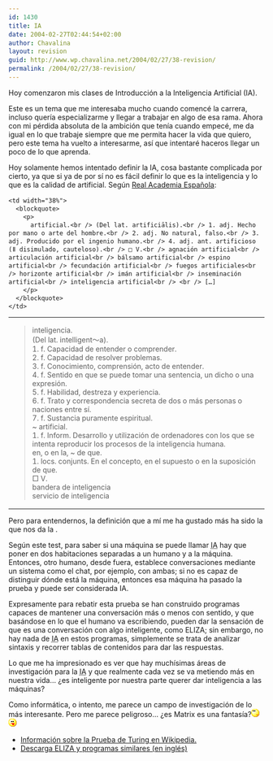 ```yaml
---
id: 1430
title: IA
date: 2004-02-27T02:44:54+02:00
author: Chavalina
layout: revision
guid: http://www.wp.chavalina.net/2004/02/27/38-revision/
permalink: /2004/02/27/38-revision/
---
```

Hoy comenzaron mis clases de Introducción a la Inteligencia Artificial (IA).

Este es un tema que me interesaba mucho cuando comencé la carrera, incluso quería especializarme y llegar a trabajar en algo de esa rama. Ahora con mi pérdida absoluta de la ambición que tenía cuando empecé, me da igual en lo que trabaje siempre que me permita hacer la vida que quiero, pero este tema ha vuelto a interesarme, así que intentaré haceros llegar un poco de lo que aprenda.

Hoy solamente hemos intentado definir la IA, cosa bastante complicada por cierto, ya que si ya de por sí no es fácil definir lo que es la inteligencia y lo que es la calidad de artificial. Según <a href="http://www.rae.es" target="_blank">Real Academia Española</a>: 

<table width="550"  border="0" align="center">
  <tr>
    <td width="62%">
      <blockquote>
        <p>
          inteligencia.<br /> (Del lat. intelligent〜a).<br /> 1. f. Capacidad de entender o comprender.<br /> 2. f. Capacidad de resolver problemas.<br /> 3. f. Conocimiento, comprensión, acto de entender.<br /> 4. f. Sentido en que se puede tomar una sentencia, un dicho o una expresión.<br /> 5. f. Habilidad, destreza y experiencia.<br /> 6. f. Trato y correspondencia secreta de dos o más personas o naciones entre sí.<br /> 7. f. Sustancia puramente espiritual.<br /> ~ artificial.<br /> 1. f. Inform. Desarrollo y utilización de ordenadores con los que se intenta reproducir los procesos de la inteligencia humana.<br /> en, o en la, ~ de que.<br /> 1. locs. conjunts. En el concepto, en el supuesto o en la suposición de que.<br /> □ V.<br /> bandera de inteligencia<br /> servicio de inteligencia
        </p>
      </blockquote>
    </td>
    
    <td width="38%">
      <blockquote>
        <p>
          artificial.<br /> (Del lat. artificiālis).<br /> 1. adj. Hecho por mano o arte del hombre.<br /> 2. adj. No natural, falso.<br /> 3. adj. Producido por el ingenio humano.<br /> 4. adj. ant. artificioso (ǁ disimulado, cauteloso).<br /> □ V.<br /> agnación artificial<br /> articulación artificial<br /> bálsamo artificial<br /> espino artificial<br /> fecundación artificial<br /> fuegos artificiales<br /> horizonte artificial<br /> imán artificial<br /> inseminación artificial<br /> inteligencia artificial<br /> <br /> […]
        </p>
      </blockquote>
    </td>
  </tr>
</table>

Pero para entendernos, la definición que a mí me ha gustado más ha sido la que nos da la .

Según este test, para saber si una máquina se puede llamar <acronym title="Inteligencia Artificial">IA</acronym> hay que poner en dos habitaciones separadas a un humano y a la máquina. Entonces, otro humano, desde fuera, establece conversaciones mediante un sistema como el chat, por ejemplo, con ambas; si no es capaz de distinguir dónde está la máquina, entonces esa máquina ha pasado la prueba y puede ser considerada IA. 

Expresamente para rebatir esta prueba se han construido programas capaces de mantener una conversación más o menos con sentido, y que basándose en lo que el humano va escribiendo, pueden dar la sensación de que es una conversación con algo inteligente, como ELIZA; sin embargo, no hay nada de <acronym title="Inteligencia Artificial">IA</acronym> en estos programas, simplemente se trata de analizar sintaxis y recorrer tablas de contenidos para dar las respuestas.

Lo que me ha impresionado es ver que hay muchísimas áreas de investigación para la <acronym title="Inteligencia Artificial">IA</acronym> y que realmente cada vez se va metiendo más en nuestra vida… ¿es inteligente por nuestra parte querer dar inteligencia a las máquinas?

Como informática, o intento, me parece un campo de investigación de lo más interesante. Pero me parece peligroso… ¿es Matrix es una fantasía?![pensativo](/imagenes/emoticonos/pensativo.gif)  
![lengua](/imagenes/emoticonos/lengua.gif) 

  * <a href="http://es.wikipedia.org/wiki/Prueba_de_Turing" target="_blank">Información sobre la Prueba de Turing en Wikipedia.</a>
  * <a href="http://www.fortunecity.com/skyscraper/chaos/279/descarga/clasicos.htm" target="_blank">Descarga ELIZA y programas similares (en inglés)</a>